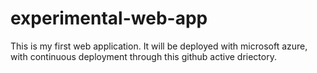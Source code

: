 # experimental-web-app
This is my first web application. It will be deployed with microsoft azure, with continuous deployment through this github active driectory.
